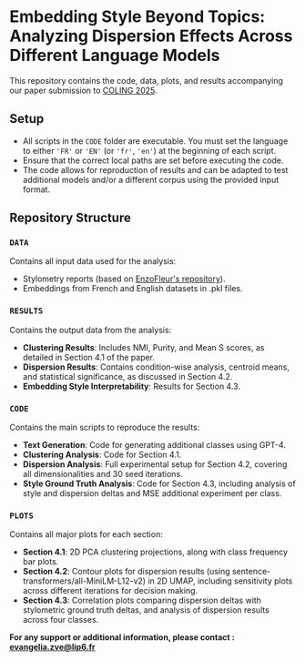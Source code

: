 # Embedding Style Beyond Topics: Analyzing Dispersion Effects Across Different Language Models

This repository contains the code, data, plots, and results accompanying our paper submission to [COLING 2025](https://coling2025.org).

## Setup
- All scripts in the `CODE` folder are executable. You must set the language to either `'FR'` or `'EN'` (or `'fr'`, `'en'`) at the beginning of each script.
- Ensure that the correct local paths are set before executing the code.
- The code allows for reproduction of results and can be adapted to test additional models and/or a different corpus using the provided input format.
  
## Repository Structure

### `DATA`
Contains all input data used for the analysis:
- Stylometry reports (based on [EnzoFleur's repository](https://github.com/EnzoFleur/style_embedding_evaluation)).
- Embeddings from French and English datasets in .pkl files.

### `RESULTS`
Contains the output data from the analysis:
- **Clustering Results**: Includes NMI, Purity, and Mean S scores, as detailed in Section 4.1 of the paper.
- **Dispersion Results**: Contains condition-wise analysis, centroid means, and statistical significance, as discussed in Section 4.2.
- **Embedding Style Interpretability**: Results for Section 4.3.

### `CODE`
Contains the main scripts to reproduce the results:
- **Text Generation**: Code for generating additional classes using GPT-4.
- **Clustering Analysis**: Code for Section 4.1.
- **Dispersion Analysis**: Full experimental setup for Section 4.2, covering all dimensionalities and 30 seed iterations.
- **Style Ground Truth Analysis**: Code for Section 4.3, including analysis of style and dispersion deltas and MSE additional experiment per class.

### `PLOTS`
Contains all major plots for each section:
- **Section 4.1**: 2D PCA clustering projections, along with class frequency bar plots.
- **Section 4.2**: Contour plots for dispersion results (using sentence-transformers/all-MiniLM-L12-v2) in 2D UMAP, including sensitivity plots across different iterations for decision making.
- **Section 4.3**: Correlation plots comparing dispersion deltas with stylometric ground truth deltas, and analysis of dispersion results across four classes.

**For any support or additional information, please contact : evangelia.zve@lip6.fr**
